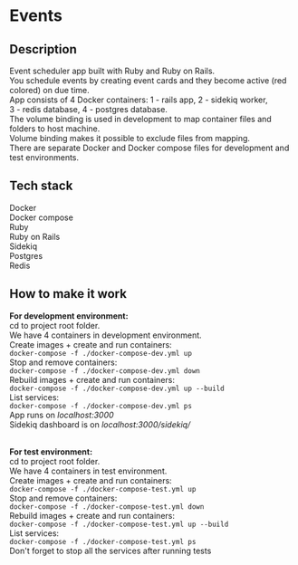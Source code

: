 # Events

## Description
Event scheduler app built with Ruby and Ruby on Rails.<br>
You schedule events by creating event cards and they become active (red colored) on due time.<br>
App consists of 4 Docker containers: 1 - rails app, 2 - sidekiq worker,<br>
3 - redis database, 4 - postgres database. <br>
The volume binding is used in development to map container files and folders to host machine.<br>
Volume binding makes it possible to exclude files from mapping.<br>
There are separate Docker and Docker compose files for development and test environments.<br>

## Tech stack
Docker<br>
Docker compose<br>
Ruby<br>
Ruby on Rails<br>
Sidekiq<br>
Postgres<br>
Redis<br>

## How to make it work

**For development environment:**<br>
cd to project root folder.<br>
We have 4 containers in development environment.<br>
Create images + create and run containers:<br>
`docker-compose -f ./docker-compose-dev.yml up`<br>
Stop and remove containers:<br>
`docker-compose -f ./docker-compose-dev.yml down`<br>
Rebuild images + create and run containers:<br>
`docker-compose -f ./docker-compose-dev.yml up --build`<br>
List services:<br>
`docker-compose -f ./docker-compose-dev.yml ps`<br>
App runs on *localhost:3000*<br>
Sidekiq dashboard is on *localhost:3000/sidekiq/*<br><br>

**For test environment:**<br>
cd to project root folder.<br>
We have 4 containers in test environment.<br>
Create images + create and run containers:<br>
`docker-compose -f ./docker-compose-test.yml up`<br>
Stop and remove containers:<br>
`docker-compose -f ./docker-compose-test.yml down`<br>
Rebuild images + create and run containers:<br>
`docker-compose -f ./docker-compose-test.yml up --build`<br>
List services:<br>
`docker-compose -f ./docker-compose-test.yml ps`<br>
Don't forget to stop all the services after running tests<br><br>